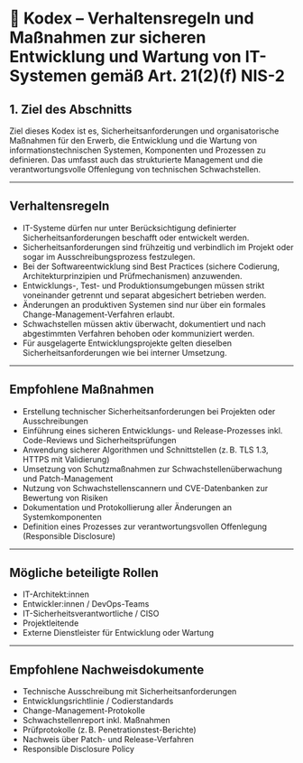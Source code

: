 # 📘 Kodex – Verhaltensregeln und Maßnahmen zur sicheren Entwicklung und Wartung von IT-Systemen gemäß Art. 21(2)(f) NIS-2

## 1. Ziel des Abschnitts  
Ziel dieses Kodex ist es, Sicherheitsanforderungen und organisatorische Maßnahmen für den Erwerb, die Entwicklung und die Wartung von informationstechnischen Systemen, Komponenten und Prozessen zu definieren. Das umfasst auch das strukturierte Management und die verantwortungsvolle Offenlegung von technischen Schwachstellen.

---

## Verhaltensregeln

- IT-Systeme dürfen nur unter Berücksichtigung definierter Sicherheitsanforderungen beschafft oder entwickelt werden.
- Sicherheitsanforderungen sind frühzeitig und verbindlich im Projekt oder sogar im Ausschreibungsprozess festzulegen.
- Bei der Softwareentwicklung sind Best Practices (sichere Codierung, Architekturprinzipien und Prüfmechanismen) anzuwenden.
- Entwicklungs-, Test- und Produktionsumgebungen müssen strikt voneinander getrennt und separat abgesichert betrieben werden.
- Änderungen an produktiven Systemen sind nur über ein formales Change-Management-Verfahren erlaubt.
- Schwachstellen müssen aktiv überwacht, dokumentiert und nach abgestimmten Verfahren behoben oder kommuniziert werden.
- Für ausgelagerte Entwicklungsprojekte gelten dieselben Sicherheitsanforderungen wie bei interner Umsetzung.

---

## Empfohlene Maßnahmen

- Erstellung technischer Sicherheitsanforderungen bei Projekten oder Ausschreibungen
- Einführung eines sicheren Entwicklungs- und Release-Prozesses inkl. Code-Reviews und Sicherheitsprüfungen
- Anwendung sicherer Algorithmen und Schnittstellen (z. B. TLS 1.3, HTTPS mit Validierung)
- Umsetzung von Schutzmaßnahmen zur Schwachstellenüberwachung und Patch-Management
- Nutzung von Schwachstellenscannern und CVE-Datenbanken zur Bewertung von Risiken
- Dokumentation und Protokollierung aller Änderungen an Systemkomponenten
- Definition eines Prozesses zur verantwortungsvollen Offenlegung (Responsible Disclosure)

---

## Mögliche beteiligte Rollen

- IT-Architekt:innen  
- Entwickler:innen / DevOps-Teams  
- IT-Sicherheitsverantwortliche / CISO  
- Projektleitende  
- Externe Dienstleister für Entwicklung oder Wartung

---

## Empfohlene Nachweisdokumente

- Technische Ausschreibung mit Sicherheitsanforderungen  
- Entwicklungsrichtlinie / Codierstandards  
- Change-Management-Protokolle  
- Schwachstellenreport inkl. Maßnahmen  
- Prüfprotokolle (z. B. Penetrationstest-Berichte)  
- Nachweis über Patch- und Release-Verfahren  
- Responsible Disclosure Policy


